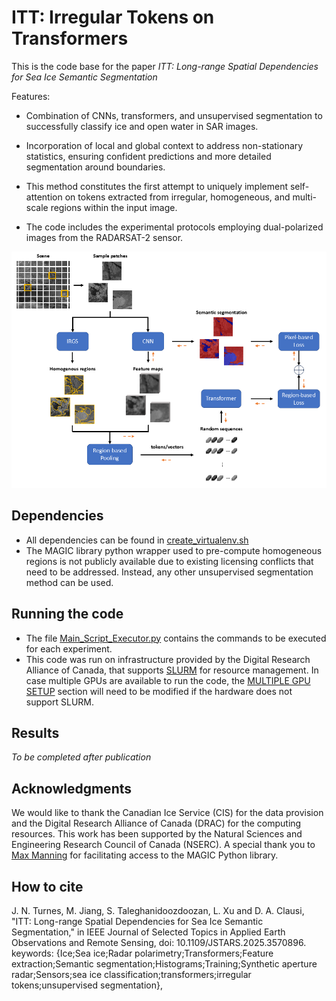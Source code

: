 # ITT: Irregular Tokens on Transformers

This is the code base for the paper *ITT: Long-range Spatial Dependencies for Sea Ice Semantic Segmentation*

Features:

- Combination of CNNs, transformers, and unsupervised segmentation to successfully classify ice and open water in SAR images. 

- Incorporation of local and global context to address non-stationary statistics, ensuring confident predictions and more detailed segmentation around boundaries.

- This method constitutes the first attempt to uniquely implement self-attention on tokens extracted from irregular, homogeneous, and multi-scale regions within the input image.

- The code includes the experimental protocols employing dual-polarized images from the RADARSAT-2 sensor.

![](ITT_architecture.png)

## Dependencies
- All dependencies can be found in [create_virtualenv.sh](job_submission_computecanada/submit_scripts/create_virtualenv.sh)
- The MAGIC library python wrapper used to pre-compute homogeneous regions is not publicly available due to existing licensing conflicts that need to be addressed. Instead, any other unsupervised segmentation method can be used.

## Running the code

- The file [Main_Script_Executor.py](Codes/Main_Script_Executor.py) contains the commands to be executed for each experiment.
- This code was run on infrastructure provided by the Digital Research Alliance of Canada, that supports [SLURM](https://slurm.schedmd.com/documentation.html) for resource management. In case multiple GPUs are available to run the code, the [MULTIPLE GPU SETUP](https://github.com/jnoat92/ITT_sea_ice/blob/13ab3db8feef7a5ec478f37d1d94d440d5e4a54f/Codes/train_IRGS_trans_EndToEnd.py#L377) section will need to be modified if the hardware does not support SLURM.


## Results
*To be completed after publication*

## Acknowledgments
We would like to thank the Canadian Ice Service (CIS) for the data provision and the Digital Research Alliance of Canada (DRAC) for the computing resources. This work has been supported by the Natural Sciences and Engineering Research Council of Canada (NSERC). A special thank you to [Max Manning](https://github.com/Max-Manning) for facilitating access to the MAGIC Python library.

## How to cite

J. N. Turnes, M. Jiang, S. Taleghanidoozdoozan, L. Xu and D. A. Clausi, "ITT: Long-range Spatial Dependencies for Sea Ice Semantic Segmentation," in IEEE Journal of Selected Topics in Applied Earth Observations and Remote Sensing, doi: 10.1109/JSTARS.2025.3570896.
keywords: {Ice;Sea ice;Radar polarimetry;Transformers;Feature extraction;Semantic segmentation;Histograms;Training;Synthetic aperture radar;Sensors;sea ice classification;transformers;irregular tokens;unsupervised segmentation},


